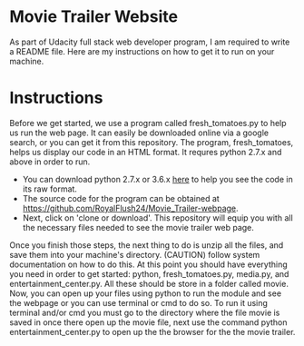 # Movie Trailer Website
As part of Udacity full stack web developer program, I am required to write a README file. Here are my instructions on how to get it to run on your machine.
# Instructions
Before we get started, we use a program called fresh_tomatoes.py to help us run the web page. It can easily be downloaded online via a google search, or you can get it from this repository. The program, fresh_tomatoes, helps us display our code in an HTML format. It requres python 2.7.x and above in order to run. 
* You can download python 2.7.x or 3.6.x [here](https://www.python.org/downloads/) to help you see the code in its raw format. 
* The source code for the program can be obtained at https://github.com/RoyalFlush24/Movie_Trailer-webpage.
* Next, click on 'clone or download'. This repository will equip you with all the necessary files needed to see the movie trailer web page.

Once you finish those steps, the next thing to do is unzip all the files, and save them into your machine's directory. (CAUTION) follow system documentation on how to do this.
At this point you should have everything you need in order to get started: python, fresh_tomatoes.py, media.py, and entertainment_center.py. All these should be store in a folder called movie.
Now, you can open up your files using python to run the module and see the webpage or you can use terminal or cmd to do so. To run it using terminal and/or cmd you must go to the directory where the file movie is saved in once there open up the movie file, next use the command python entertainment_center.py to open up the the browser for the the movie trailer.
